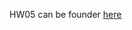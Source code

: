 
HW05 can be founder [here](https://stat545-ubc-hw-2019-20.github.io/stat545-hw-SaelinB/HW05/HW05.html)

